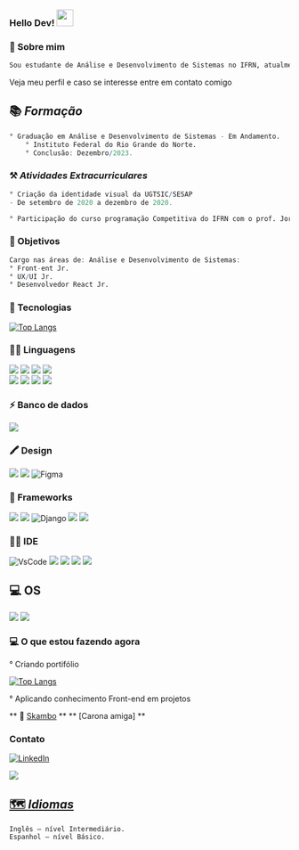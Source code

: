 ### Hello Dev! <img src="https://raw.githubusercontent.com/MartinHeinz/MartinHeinz/master/wave.gif" width="30px">

### :notebook: Sobre mim
```R
Sou estudante de Análise e Desenvolvimento de Sistemas no IFRN, atualmente aprendendo de tudo um pouco. Me interesso principalmente por Front-end.
```
Veja meu perfil e caso se interesse entre em contato comigo 

## 📚 _Formação_
```R
° Graduação em Análise e Desenvolvimento de Sistemas - Em Andamento.
    ° Instituto Federal do Rio Grande do Norte.
    ° Conclusão: Dezembro/2023.
```
### ⚒ _Atividades Extracurriculares_

```R
° Criação da identidade visual da UGTSIC/SESAP
- De setembro de 2020 a dezembro de 2020.

° Participação do curso programação Competitiva do IFRN com o prof. Jorgiano
```

### :dart: Objetivos
```R
Cargo nas áreas de: Análise e Desenvolvimento de Sistemas:
° Front-ent Jr.
° UX/UI Jr.
° Desenvolvedor React Jr. 
```

### :wrench: Tecnologias

[![Top Langs](https://github-readme-stats.vercel.app/api/top-langs/?username=felipesousarocha&layout=compact)](https://github.com/anuraghazra/github-readme-stats)

### 👩‍💻 Linguagens
<img src="https://img.shields.io/badge/HTML5-E34F26?style=for-the-badge&logo=html5&logoColor=white" />  <img src="https://img.shields.io/badge/CSS3-1572B6?style=for-the-badge&logo=css3&logoColor=white" />  <img src="https://img.shields.io/badge/JavaScript-323330?style=for-the-badge&logo=javascript&logoColor=F7DF1E" /> <img src="https://img.shields.io/badge/Kotlin-0095D5?&style=for-the-badge&logo=kotlin&logoColor=white" />  
<img src="https://img.shields.io/badge/json-5E5C5C?style=for-the-badge&logo=json&logoColor=white" /> <img src="https://img.shields.io/badge/PHP-777BB4?style=for-the-badge&logo=php&logoColor=white" />  <img src="https://img.shields.io/badge/Python-FFD43B?style=for-the-badge&logo=python&logoColor=blue" />  <img src="https://img.shields.io/badge/Wordpress-21759B?style=for-the-badge&logo=wordpress&logoColor=white" /> 

### ⚡ Banco de dados
<img src="https://img.shields.io/badge/SQLite-07405E?style=for-the-badge&logo=sqlite&logoColor=white" />   

### 🖍 Design
<img src="https://img.shields.io/badge/Adobe%20Illustrator-FF9A00?style=for-the-badge&logo=adobe%20illustrator&logoColor=white" />   <img src="https://img.shields.io/badge/Adobe%20Photoshop-31A8FF?style=for-the-badge&logo=Adobe%20Photoshop&logoColor=black"/>  ![Figma](https://img.shields.io/badge/Figma-F24E1E?style=for-the-badge&logo=figma&logoColor=white)

### 🚀 Frameworks
<img src="https://img.shields.io/badge/Angular-DD0031?style=for-the-badge&logo=angular&logoColor=white"/> <img src="https://img.shields.io/badge/Bootstrap-563D7C?style=for-the-badge&logo=bootstrap&logoColor=white"/> ![Django](https://img.shields.io/badge/Django-092E20?style=for-the-badge&logo=django&logoColor=green)
<img src="https://img.shields.io/badge/jQuery-0769AD?style=for-the-badge&logo=jquery&logoColor=white"/> <img src="https://img.shields.io/badge/React-20232A?style=for-the-badge&logo=react&logoColor=61DAFB"/>

### 👩‍💻 IDE
![VsCode](https://img.shields.io/badge/Visual_Studio_Code-0078D4?style=for-the-badge&logo=visual%20studio%20code&logoColor=white) <img src="https://img.shields.io/badge/Android_Studio-3DDC84?style=for-the-badge&logo=android-studio&logoColor=white"/> <img src="https://img.shields.io/badge/sublime_text-%23575757.svg?&style=for-the-badge&logo=sublime-text&logoColor=important"/>
<img src="https://img.shields.io/badge/Notepad++-90E59A.svg?style=for-the-badge&logo=notepad%2B%2B&logoColor=black"/> <img src="https://img.shields.io/badge/IntelliJ_IDEA-000000.svg?style=for-the-badge&logo=intellij-idea&logoColor=white"/>

## 💻 OS
<img src="https://img.shields.io/badge/Windows-0078D6?style=for-the-badge&logo=windows&logoColor=white"/> <img src="https://img.shields.io/badge/Ubuntu-E95420?style=for-the-badge&logo=ubuntu&logoColor=white"/>

### :computer: O que estou fazendo agora

° Criando portifólio

[![Top Langs](https://github-readme-stats.vercel.app/api/pin/?username=felipesousarocha&repo=Portifolio&title_color=ffffff&text_color=c9cacc&icon_color=2bbc8a&bg_color=1d1f21)](https://github.com/FelipeSousaRocha/Portifolio)

° Aplicando conhecimento Front-end em projetos
 
 ** 📱 [Skambo](http://felipesrocha.pythonanywhere.com/skambo/) **
 ** [Carona amiga] **
  
### Contato

[![LinkedIn](https://img.shields.io/badge/LinkedIn-0077B5?style=for-the-badge&logo=linkedin&logoColor=white)](https://www.linkedin.com/in/felipesousarocha/)

<img src="https://img.shields.io/badge/Gmail-D14836?style=for-the-badge&logo=gmail&logoColor=white" /> 
<a href="mailto:felipedsousarocha@gmail.com?subject=Hello%20again">

## 🗺 _Idiomas_
```R
Inglês – nível Intermediário.
Espanhol – nível Básico.
```





